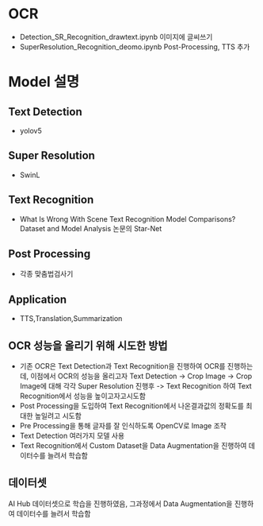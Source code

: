 # OCR
- Detection_SR_Recognition_drawtext.ipynb 이미지에 글씨쓰기
- SuperResolution_Recognition_deomo.ipynb Post-Processing, TTS 추가

# Model 설명
## Text Detection
- yolov5
## Super Resolution
- SwinL
## Text Recognition
- What Is Wrong With Scene Text Recognition Model Comparisons? Dataset and Model Analysis 논문의 Star-Net
## Post Processing
- 각종 맞춤법검사기
## Application
- TTS,Translation,Summarization

## OCR 성능을 올리기 위해 시도한 방법
- 기존 OCR은 Text Detection과 Text Recognition을 진행하여 OCR를 진행하는데, 이점에서 OCR의 성능을 올리고자
Text Detection -> Crop Image -> Crop Image에 대해 각각 Super Resolution 진행후 -> Text Recognition 하여 Text Recognition에서 성능을 높이고자고시도함
- Post Processing을 도입하여 Text Recognition에서 나온결과값의 정확도를 최대한 높일려고 시도함
- Pre Processing을 통해 글자를 잘 인식하도록 OpenCV로 Image 조작
- Text Detection 여러가지 모델 사용
- Text Recognition에서 Custom Dataset을 Data Augmentation을 진행하여 데이터수를 늘려서 학습함

## 데이터셋
AI Hub 데이터셋으로 학습을 진행하였음, 그과정에서 Data Augmentation을 진행하여 데이터수를 늘려서 학습함
